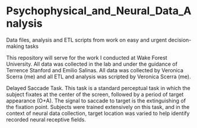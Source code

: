 # Psychophysical_and_Neural_Data_Analysis
Data files, analysis and ETL scripts from work on easy and urgent decision-making tasks

This repository will serve for the work I conducted at Wake Forest University. All data was collected in the lab and under the guidance of Terrence Stanford and Emilio Salinas. All data was collected by Veronica Scerra (me) and all ETL and analysis was scripted by Veronica Scerra (me). 

Delayed Saccade Task. 
This task is a standard perceptual task in which the subject fixates at the center of the screen, followed by a period of target appearance (O+A). The signal to saccade to target is the extinguishing of the fixation point. Subjects were trained extensively on this task, and in the context of neural data collection, target location was varied to help identify recorded neural receptive fields. 

